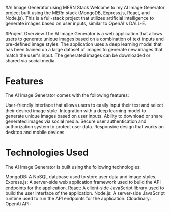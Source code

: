 #AI Image Generator using MERN Stack
Welcome to my AI Image Generator project built using the MERn stack (MongoDB, Express.js, React, and Node.js).
This is a full-stack project that utilizes artificial intelligence to generate images based on user inputs, similar to OpenAI's DALL-E. 

#Project Overview
The AI Image Generator is a web application that allows users to generate unique images based on a combination of text inputs
and pre-defined image styles. The application uses a deep learning model that has been trained on a large dataset of images to 
generate new images that match the user's input. The generated images can be downloaded or shared via social media.

# Features
The AI Image Generator comes with the following features:

User-friendly interface that allows users to easily input their text and select their desired image style.
Integration with a deep learning model to generate unique images based on user inputs.
Ability to download or share generated images via social media.
Secure user authentication and authorization system to protect user data.
Responsive design that works on desktop and mobile devices

# Technologies Used
The AI Image Generator is built using the following technologies:

MongoDB: A NoSQL database used to store user data and image styles.
Express.js: A server-side web application framework used to build the API endpoints for the application.
React: A client-side JavaScript library used to build the user interface of the application.
Node.js: A server-side JavaScript runtime used to run the API endpoints for the application.
Cloudinary:
OpenAi API:
